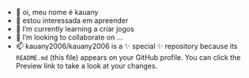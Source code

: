 - 👋 oi, meu nome é kauany
- 👀 estou interessada em apreender 
- 🌱 I’m currently learning a criar jogos
- 💞️ I’m looking to collaborate on ...
- 📫 
kauany2006/kauany2006 is a ✨ special ✨ repository because its `README.md` (this file) appears on your GitHub profile.
You can click the Preview link to take a look at your changes.
